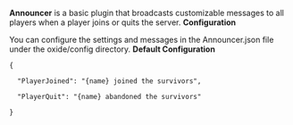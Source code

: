 **Announcer** is a basic plugin that broadcasts customizable messages to all players when a player joins or quits the server.
**Configuration**

You can configure the settings and messages in the Announcer.json file under the oxide/config directory.
**Default Configuration**

````
{

  "PlayerJoined": "{name} joined the survivors",

  "PlayerQuit": "{name} abandoned the survivors"

}
````